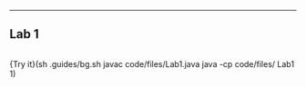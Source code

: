 ----------

## Lab 1

```java

```

{Try it}(sh .guides/bg.sh javac code/files/Lab1.java java -cp code/files/ Lab1 1)
